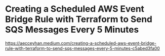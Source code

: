 # Creating a Scheduled AWS Event Bridge Rule with Terraform to Send SQS Messages Every 5 Minutes

https://aecceyhan.medium.com/creating-a-scheduled-aws-event-bridge-rule-with-terraform-to-send-sqs-messages-every-5-minutes-c5abed3fa00

